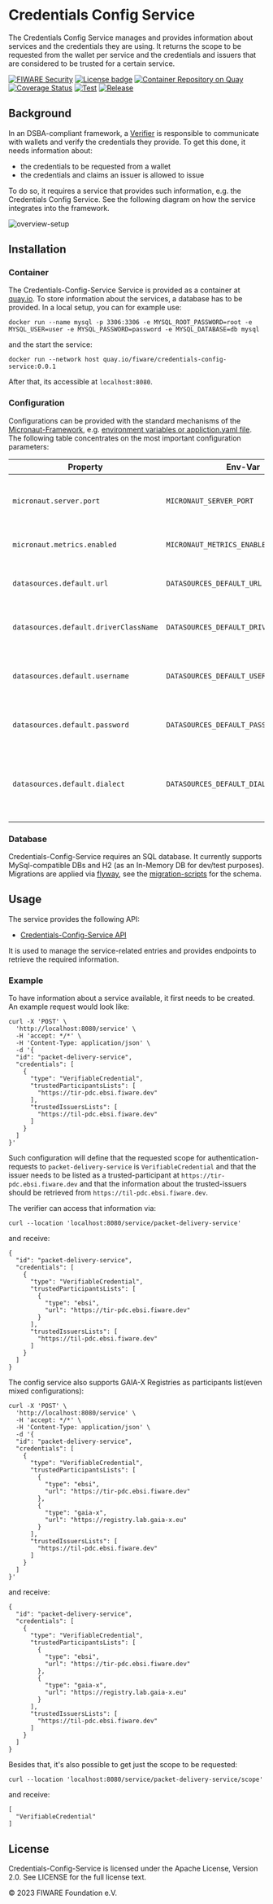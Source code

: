 # Credentials Config Service

The Credentials Config Service manages and provides information about services and the credentials they are using. It 
returns the scope to be requested from the wallet per service and the credentials and issuers that are considered to be 
trusted for a certain service. 

[![FIWARE Security](https://nexus.lab.fiware.org/repository/raw/public/badges/chapters/security.svg)](https://www.fiware.org/developers/catalogue/)
[![License badge](https://img.shields.io/badge/License-Apache_2.0-blue.svg)](https://opensource.org/licenses/Apache-2.0)
[![Container Repository on Quay](https://img.shields.io/badge/quay.io-fiware%2Fcredentials--config--service-grey?logo=red%20hat&labelColor=EE0000)](https://quay.io/repository/fiware/credentials-config-service)
[![Coverage Status](https://coveralls.io/repos/github/FIWARE/credentials-config-service/badge.svg?branch=main)](https://coveralls.io/github/FIWARE/credentials-config-service?branch=main)
[![Test](https://github.com/FIWARE/credentials-config-service/actions/workflows/test.yml/badge.svg)](https://github.com/FIWARE/credentials-config-service/actions/workflows/test.yml)
[![Release](https://github.com/FIWARE/credentials-config-service/actions/workflows/release.yml/badge.svg)](https://github.com/FIWARE/credentials-config-service/actions/workflows/release.yml)

## Background

In an DSBA-compliant framework, a [Verifier](https://github.com/FIWARE/VCVerifier)  is responsible to communicate with wallets
and verify the credentials they provide. To get this done, it needs information about:
- the credentials to be requested from a wallet
- the credentials and claims an issuer is allowed to issue

To do so, it requires a service that provides such information, e.g. the Credentials Config Service. See the following diagram 
on how the service integrates into the framework.

![overview-setup](doc/overview.png)

## Installation

### Container

The Credentials-Config-Service Service is provided as a container at [quay.io](https://quay.io/repository/fiware/credentials-config-service).
To store information about the services, a database has to be provided. In a local setup, you can for example use:
```shell
docker run --name mysql -p 3306:3306 -e MYSQL_ROOT_PASSWORD=root -e MYSQL_USER=user -e MYSQL_PASSWORD=password -e MYSQL_DATABASE=db mysql
```
and the start the service:
```shell
docker run --network host quay.io/fiware/credentials-config-service:0.0.1
```
After that, its accessible at ```localhost:8080```.

### Configuration

Configurations can be provided with the standard mechanisms of the [Micronaut-Framework](https://micronaut.io/), e.g. [environment variables or appliction.yaml file](https://docs.micronaut.io/3.1.3/guide/index.html#configurationProperties).
The following table concentrates on the most important configuration parameters:

| Property                              | Env-Var                                 | Description                                                           | Default                              |
|---------------------------------------|-----------------------------------------|-----------------------------------------------------------------------|--------------------------------------|
| `micronaut.server.port`               | `MICRONAUT_SERVER_PORT`                 | Server port to be used for the notfication proxy.                     | 8080                                 |
| `micronaut.metrics.enabled`           | `MICRONAUT_METRICS_ENABLED`             | Enable the metrics gathering                                          | true                                 |
| `datasources.default.url`             | `DATASOURCES_DEFAULT_URL`               | JDBC connection string to the database.                               | ```jdbc:mysql://localhost:3306/db``` |
| `datasources.default.driverClassName` | `DATASOURCES_DEFAULT_DRIVER_CLASS_NAME` | Driver to be used for the database connection.                        | ```com.mysql.cj.jdbc.Driver```       |
| `datasources.default.username`        | `DATASOURCES_DEFAULT_USERNAME`          | Username to authenticate at the database.                             | ```user```                           |
| `datasources.default.password`        | `DATASOURCES_DEFAULT_PASSWORD`          | Password to authenticate at the database.                             | ```password```                       |
| `datasources.default.dialect`         | `DATASOURCES_DEFAULT_DIALECT`           | Dialect to be used with the DB. Currently MYSQL and H2 are supported. | ```MYSQL```                          |

### Database

Credentials-Config-Service requires an SQL database. It currently supports MySql-compatible DBs and H2 (as an In-Memory DB for dev/test purposes).
Migrations are applied via [flyway](https://flywaydb.org/), see the [migration-scripts](./src/main/resources/db/migration) for the schema.

## Usage

The service provides the following API:
- [Credentials-Config-Service API](./api/credentials-config-service.yaml) 

It is used to manage the service-related entries and provides endpoints to retrieve the required information.


### Example

To have information about a service available, it first needs to be created.
An example request would look like:
```shell
curl -X 'POST' \
  'http://localhost:8080/service' \
  -H 'accept: */*' \
  -H 'Content-Type: application/json' \
  -d '{
  "id": "packet-delivery-service",
  "credentials": [
    {
      "type": "VerifiableCredential",
      "trustedParticipantsLists": [
        "https://tir-pdc.ebsi.fiware.dev"
      ],
      "trustedIssuersLists": [
        "https://til-pdc.ebsi.fiware.dev"
      ]
    }
  ]
}'
```
Such configuration will define that the requested scope for authentication-requests to ```packet-delivery-service``` is 
```VerifiableCredential``` and that the issuer needs to be listed as a trusted-participant at 
```https://tir-pdc.ebsi.fiware.dev```  and that the information about the trusted-issuers should be retrieved from ```https://til-pdc.ebsi.fiware.dev```.

The verifier can access that information via:

```shell
curl --location 'localhost:8080/service/packet-delivery-service'
```

and receive:
```shell
{
  "id": "packet-delivery-service",
  "credentials": [
    {
      "type": "VerifiableCredential",
      "trustedParticipantsLists": [
        {
          "type": "ebsi",
          "url": "https://tir-pdc.ebsi.fiware.dev"
        }
      ],
      "trustedIssuersLists": [
        "https://til-pdc.ebsi.fiware.dev"
      ]
    }
  ]
}
```

The config service also supports GAIA-X Registries as participants list(even mixed configurations):
```shell
curl -X 'POST' \
  'http://localhost:8080/service' \
  -H 'accept: */*' \
  -H 'Content-Type: application/json' \
  -d '{
  "id": "packet-delivery-service",
  "credentials": [
    {
      "type": "VerifiableCredential",
      "trustedParticipantsLists": [
        {
          "type": "ebsi",
          "url": "https://tir-pdc.ebsi.fiware.dev"
        },
        {
          "type": "gaia-x",
          "url": "https://registry.lab.gaia-x.eu"
        }
      ],
      "trustedIssuersLists": [
        "https://til-pdc.ebsi.fiware.dev"
      ]
    }
  ]
}'
```

and receive:
```shell
{
  "id": "packet-delivery-service",
  "credentials": [
    {
      "type": "VerifiableCredential",
      "trustedParticipantsLists": [
        {
          "type": "ebsi",
          "url": "https://tir-pdc.ebsi.fiware.dev"
        },
        {
          "type": "gaia-x",
          "url": "https://registry.lab.gaia-x.eu"
        }
      ],
      "trustedIssuersLists": [
        "https://til-pdc.ebsi.fiware.dev"
      ]
    }
  ]
}
```

Besides that, it's also possible to get just the scope to be requested:

```shell
curl --location 'localhost:8080/service/packet-delivery-service/scope'
```

and receive: 
```shell
[
  "VerifiableCredential"
]
```

## License

Credentials-Config-Service is licensed under the Apache License, Version 2.0. See LICENSE for the full license text.

© 2023 FIWARE Foundation e.V.
